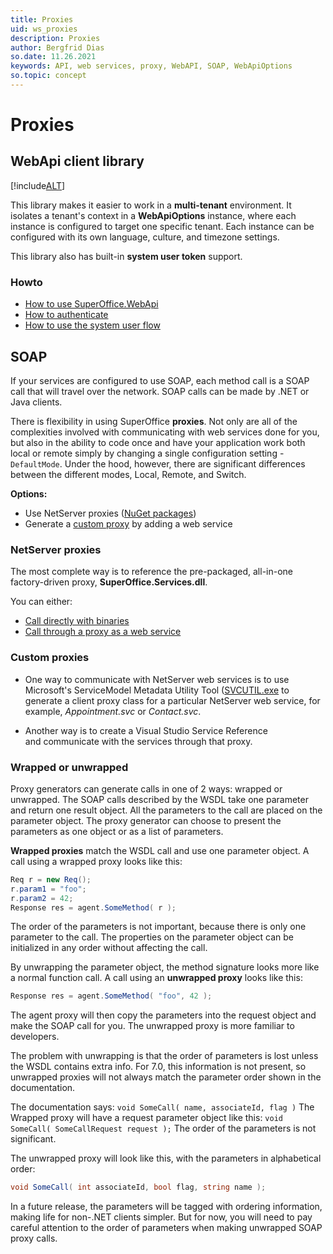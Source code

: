 ```yaml
---
title: Proxies
uid: ws_proxies
description: Proxies
author: Bergfrid Dias
so.date: 11.26.2021
keywords: API, web services, proxy, WebAPI, SOAP, WebApiOptions
so.topic: concept
---
```


# Proxies

## WebApi client library

[!include[ALT](../../../includes/webapi-client-intro.md)]

This library makes it easier to work in a **multi-tenant** environment. It isolates a tenant's context in a **WebApiOptions** instance, where each instance is configured to target one specific tenant. Each instance can be configured with its own language, culture, and timezone settings.

This library also has built-in **system user token** support.

### Howto

* [How to use SuperOffice.WebApi][5]
* [How to authenticate][4]
* [How to use the system user flow][7]

## SOAP

If your services are configured to use SOAP, each method call is a SOAP call that will travel over the network. SOAP calls can be made by .NET or Java clients.

There is flexibility in using SuperOffice **proxies**. Not only are all of the complexities involved with communicating with web services done for you, but also in the ability to code once and have your application work both local or remote simply by changing a single configuration setting - `DefaultMode`. Under the hood, however, there are significant differences between the different modes, Local, Remote, and Switch.

**Options:**

* Use NetServer proxies ([NuGet packages][6])
* Generate a [custom proxy][4] by adding a web service

### NetServer proxies

The most complete way is to reference the pre-packaged, all-in-one factory-driven proxy, **SuperOffice.Services.dll**.

You can either:

* [Call directly with binaries][1]
* [Call through a proxy as a web service][2]

### Custom proxies

* One way to communicate with NetServer web services is to use Microsoft's ServiceModel Metadata Utility Tool ([SVCUTIL.exe][9] to generate a client proxy class for a particular NetServer web service, for example, *Appointment.svc* or *Contact.svc*.

* Another way is to create a Visual Studio Service Reference and communicate with the services through that proxy.

### Wrapped or unwrapped

Proxy generators can generate calls in one of 2 ways: wrapped or unwrapped. The SOAP calls described by the WSDL take one parameter and return one result object. All the parameters to the call are placed on the parameter object. The proxy generator can choose to present the parameters as one object or as a list of parameters.

**Wrapped proxies** match the WSDL call and use one parameter object. A call using a wrapped proxy looks like this:

```csharp
Req r = new Req();
r.param1 = "foo";
r.param2 = 42;
Response res = agent.SomeMethod( r );
```

The order of the parameters is not important, because there is only one parameter to the call. The properties on the parameter object can be initialized in any order without affecting the call.

By unwrapping the parameter object, the method signature looks more like a normal function call. A call using an **unwrapped proxy** looks like this:

```csharp
Response res = agent.SomeMethod( "foo", 42 );
```

The agent proxy will then copy the parameters into the request object and make the SOAP call for you. The unwrapped proxy is more familiar to developers.

The problem with unwrapping is that the order of parameters is lost unless the WSDL contains extra info. For 7.0, this information is not present, so unwrapped proxies will not always match the parameter order shown in the documentation.

The documentation says: `void SomeCall( name, associateId, flag )` The Wrapped proxy will have a request parameter object like this: `void SomeCall( SomeCallRequest request );` The order of the parameters is not significant.

The unwrapped proxy will look like this, with the parameters in alphabetical order:

```csharp
void SomeCall( int associateId, bool flag, string name );
```

In a future release, the parameters will be tagged with ordering information, making life for non-.NET clients simpler. But for now, you will need to pay careful attention to the order of parameters when making unwrapped SOAP proxy calls.

<!-- Referenced links -->
[1]: built-in.md#binary
[2]: built-in.md#iis
[3]: custom.md
[4]: ../../../authentication/online/webapi/iauthorization.md
[5]: webapi-client.md
[6]: https://www.nuget.org/packages/SuperOffice.NetServer.Services
[7]: ../../../authentication/online/webapi/systemuserclient.md
[9]: https://docs.microsoft.com/en-us/dotnet/framework/wcf/servicemodel-metadata-utility-tool-svcutil-exe
